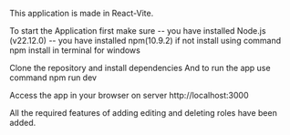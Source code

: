 This application is made in React-Vite.

To start the Application first make sure
-- you have installed Node.js (v22.12.0)
-- you have installed npm(10.9.2) if not install using command npm install in terminal for windows

Clone the repository and install dependencies
And to run the app use command
  npm run dev

Access the app in your browser on server
http://localhost:3000

All the required features of adding editing and deleting roles have been added.
